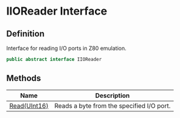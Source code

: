 # IIOReader Interface
## Definition

Interface for reading I/O ports in Z80 emulation.

```c#
public abstract interface IIOReader
```

## Methods

| Name | Description |
| ---- | ----------- |
| [Read(UInt16)](MrKWatkins.EmulatorTestSuites.Z80.IIOReader.Read.md) | Reads a byte from the specified I/O port. |

